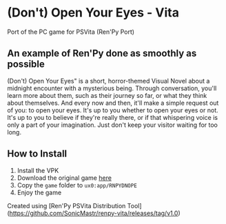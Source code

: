 # (Don't) Open Your Eyes - Vita
Port of the PC game for PSVita (Ren'Py Port)

## An example of Ren'Py done as smoothly as possible
(Don't) Open Your Eyes" is a short, horror-themed Visual Novel about a midnight encounter with a mysterious being. Through conversation, you'll learn more about them, such as their journey so far, or what they think about themselves. And every now and then, it'll make a simple request out of you: to open your eyes.
It's up to you whether to open your eyes or not. It's up to you to believe if they're really there, or if that whispering voice is only a part of your imagination. Just don't keep your visitor waiting for too long.

## How to Install

1. Install the VPK
2. Download the original game [here](https://via01.itch.io/dont-open-your-eyes)
3. Copy the `game` folder to `ux0:app/RNPYDNOPE`
4. Enjoy the game 

Created using [Ren'Py PSVita Distribution Tool] (https://github.com/SonicMastr/renpy-vita/releases/tag/v1.0)
